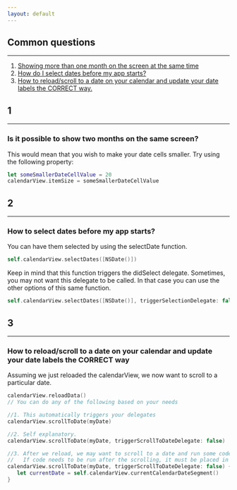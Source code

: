 ```yaml
---
layout: default
---
```



## Common questions
___

1. [Showing more than one month on the screen at the same time](#1)
2. [How do I select dates before my app starts?](#2)
3. [How to reload/scroll to a date on your calendar and update your date labels the CORRECT way.](#3)	

## 1 
___

### Is it possible to show two months on the same screen?

This would mean that you wish to make your date cells smaller. Try using the following property:

```swift
let someSmallerDateCellValue = 20
calendarView.itemSize = someSmallerDateCellValue
```

## 2
___

### How to select dates before my app starts?

You can have them selected by using the selectDate function.

```swift
self.calendarView.selectDates([NSDate()])
```

Keep in mind that this function triggers the didSelect delegate. Sometimes, you may not want this delegate to be called. In that case you can use the other options of this same function.

```swift
self.calendarView.selectDates([NSDate()], triggerSelectionDelegate: false)
```

## 3
___

### How to reload/scroll to a date on your calendar and update your date labels the CORRECT way

Assuming we just reloaded the calendarView, we now want to scroll to a particular date.

```swift
calendarView.reloadData()
// You can do any of the following based on your needs

//1. This automatically triggers your delegates
calendarView.scrollToDate(myDate) 

//2. Self explanatory. 
calendarView.scrollToDate(myDate, triggerScrollToDateDelegate: false)

//3. After we reload, we may want to scroll to a date and run some code when scrolling completes.
//   If code needs to be run after the scrolling, it must be placed in the trailing closure
calendarView.scrollToDate(myDate, triggerScrollToDateDelegate: false) {
   let currentDate = self.calendarView.currentCalendarDateSegment()
}
```
